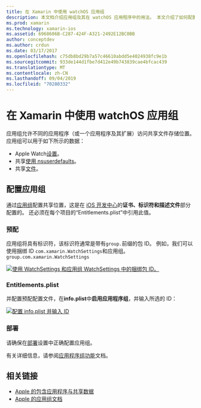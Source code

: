 ```yaml
---
title: 在 Xamarin 中使用 watchOS 应用组
description: 本文档介绍应用组及其在 watchOS 应用程序中的用法。 本文介绍了如何配置应用组、预配要求、info.plist 注意事项和部署。
ms.prod: xamarin
ms.technology: xamarin-ios
ms.assetid: 6968606B-C287-424F-A321-2492E12BC0BB
author: conceptdev
ms.author: crdun
ms.date: 03/17/2017
ms.openlocfilehash: c75db8bd29b7a57c46610abdd5e4024938fc9e1b
ms.sourcegitcommit: 933de144d1fbe7d412e49b743839cae4bfcac439
ms.translationtype: MT
ms.contentlocale: zh-CN
ms.lasthandoff: 09/04/2019
ms.locfileid: "70280332"
---
```

# <a name="working-with-watchos-app-groups-in-xamarin"></a>在 Xamarin 中使用 watchOS 应用组


应用组允许不同的应用程序（或一个应用程序及其扩展）访问共享文件存储位置。 应用组可以用于如下所示的数据：

- Apple Watch[设置](~/ios/watchos/app-fundamentals/settings.md)。
- 共享[使用 nsuserdefaults](~/ios/watchos/app-fundamentals/parent-app.md#nsuserdefaults)。
- 共享[文件](~/ios/watchos/app-fundamentals/parent-app.md#files)。

## <a name="configure-an-app-group"></a>配置应用组

通过[应用组](https://developer.apple.com/library/ios/documentation/Miscellaneous/Reference/EntitlementKeyReference/Chapters/EnablingAppSandbox.html#//apple_ref/doc/uid/TP40011195-CH4-SW19)配置共享位置，这是在 [iOS 开发中心](https://developer.apple.com/devcenter/ios/)的**证书、标识符和描述文件**部分配置的。 还必须在每个项目的“Entitlements.plist”中引用此值。

### <a name="provisioning"></a>预配

应用组将具有标识符，该标识符通常是带有`group.`前缀的包 ID。 例如，我们可以使用捆绑 ID `com.xamarin.WatchSettings`和应用组。 `group.com.xamarin.WatchSettings`

[![](app-groups-images/app-group-sml.png "使用 WatchSettings 和应用组 WatchSettings 中的捆绑包 ID。")](app-groups-images/app-group.png#lightbox)

### <a name="entitlementsplist"></a>Entitlements.plist

并配置预配配置文件，在**info.plist**中**启用应用程序组**，并输入所选的 ID：

[![](app-groups-images/entitlements-sml.png "配置 info.plist 并输入 ID")](app-groups-images/entitlements.png#lightbox)


### <a name="deployment"></a>部署

请确保在[部署](~/ios/watchos/deploy-test/index.md#App_Groups)设置中正确配置应用组。


有关详细信息，请参阅[应用程序组功能](~/ios/deploy-test/provisioning/capabilities/app-groups-capabilities.md)文档。


## <a name="related-links"></a>相关链接

- [Apple 的包含应用程序与共享数据](https://developer.apple.com/library/ios/documentation/General/Conceptual/ExtensibilityPG/ExtensionScenarios.html)
- [Apple 的应用组文档](https://developer.apple.com/library/ios/documentation/Miscellaneous/Reference/EntitlementKeyReference/Chapters/EnablingAppSandbox.html#//apple_ref/doc/uid/TP40011195-CH4-SW19)
